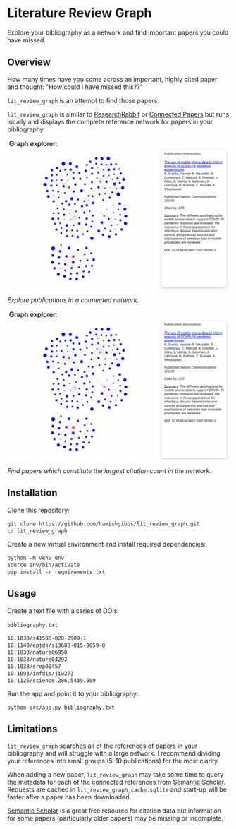 # Literature Review Graph

Explore your bibliography as a network and find important papers you could have missed.

## Overview

How many times have you come across an important, highly cited paper and thought: "How could I have missed this??"

`lit_review_graph` is an attempt to find those papers.

`lit_review_graph` is similar to [ResearchRabbit](https://researchrabbitapp.com/home) or [Connected Papers](https://www.connectedpapers.com/) but runs locally and displays the complete reference network for papers in your bibliography.

![](img/graph_screenshot.png)

*Explore publications in a connected network.*

![](img/graph_screenshot.png)

*Find papers which constitute the largest citation count in the network.*

## Installation

Clone this repository:

```
git clone https://github.com/hamishgibbs/lit_review_graph.git
cd lit_review_graph
```

Create a new virtual environment and install required dependencies:

```
python -m venv env
source env/bin/activate 
pip install -r requirements.txt
```

## Usage

Create a text file with a series of DOIs:

`bibliography.txt`
```
10.1038/s41586-020-2909-1
10.1140/epjds/s13688-015-0059-8
10.1038/nature06958
10.1038/nature04292
10.1038/srep00457
10.1093/infdis/jiw273
10.1126/science.286.5439.509
```

Run the app and point it to your bibliography:

```
python src/app.py bibliography.txt
```

## Limitations

`lit_review_graph` searches all of the references of papers in your bibliography and will struggle with a large network. I recommend dividing your references into small groups (5-10 publications) for the most clarity.

When adding a new paper, `lit_review_graph` may take some time to query the metadata for each of the connected references from [Semantic Scholar](https://www.semanticscholar.org/). Requests are cached in `lit_review_graph_cache.sqlite` and start-up will be faster after a paper has been downloaded.

[Semantic Scholar](https://www.semanticscholar.org/) is a great free resource for citation data but information for some papers (particularly older papers) may be missing or incomplete. 